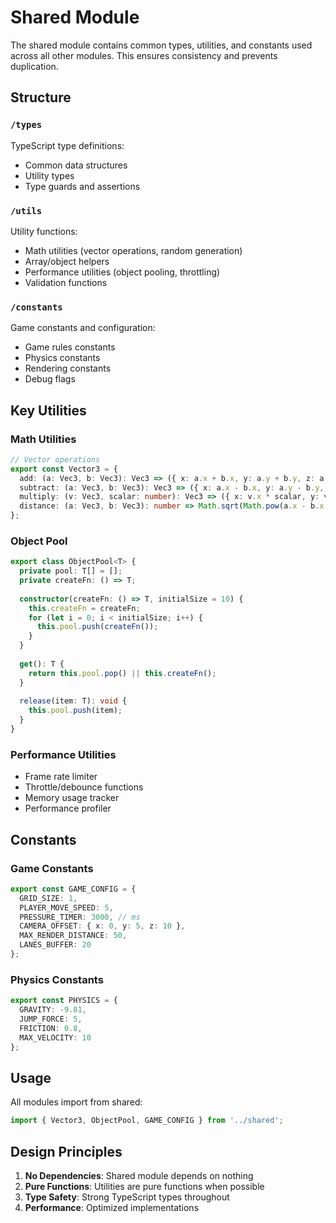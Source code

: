 # Shared Module

The shared module contains common types, utilities, and constants used across all other modules. This ensures consistency and prevents duplication.

## Structure

### `/types`
TypeScript type definitions:
- Common data structures
- Utility types
- Type guards and assertions

### `/utils`
Utility functions:
- Math utilities (vector operations, random generation)
- Array/object helpers
- Performance utilities (object pooling, throttling)
- Validation functions

### `/constants`
Game constants and configuration:
- Game rules constants
- Physics constants
- Rendering constants
- Debug flags

## Key Utilities

### Math Utilities
```typescript
// Vector operations
export const Vector3 = {
  add: (a: Vec3, b: Vec3): Vec3 => ({ x: a.x + b.x, y: a.y + b.y, z: a.z + b.z }),
  subtract: (a: Vec3, b: Vec3): Vec3 => ({ x: a.x - b.x, y: a.y - b.y, z: a.z - b.z }),
  multiply: (v: Vec3, scalar: number): Vec3 => ({ x: v.x * scalar, y: v.y * scalar, z: v.z * scalar }),
  distance: (a: Vec3, b: Vec3): number => Math.sqrt(Math.pow(a.x - b.x, 2) + Math.pow(a.y - b.y, 2) + Math.pow(a.z - b.z, 2))
};
```

### Object Pool
```typescript
export class ObjectPool<T> {
  private pool: T[] = [];
  private createFn: () => T;
  
  constructor(createFn: () => T, initialSize = 10) {
    this.createFn = createFn;
    for (let i = 0; i < initialSize; i++) {
      this.pool.push(createFn());
    }
  }
  
  get(): T {
    return this.pool.pop() || this.createFn();
  }
  
  release(item: T): void {
    this.pool.push(item);
  }
}
```

### Performance Utilities
- Frame rate limiter
- Throttle/debounce functions
- Memory usage tracker
- Performance profiler

## Constants

### Game Constants
```typescript
export const GAME_CONFIG = {
  GRID_SIZE: 1,
  PLAYER_MOVE_SPEED: 5,
  PRESSURE_TIMER: 3000, // ms
  CAMERA_OFFSET: { x: 0, y: 5, z: 10 },
  MAX_RENDER_DISTANCE: 50,
  LANES_BUFFER: 20
};
```

### Physics Constants
```typescript
export const PHYSICS = {
  GRAVITY: -9.81,
  JUMP_FORCE: 5,
  FRICTION: 0.8,
  MAX_VELOCITY: 10
};
```

## Usage

All modules import from shared:
```typescript
import { Vector3, ObjectPool, GAME_CONFIG } from '../shared';
```

## Design Principles

1. **No Dependencies**: Shared module depends on nothing
2. **Pure Functions**: Utilities are pure functions when possible
3. **Type Safety**: Strong TypeScript types throughout
4. **Performance**: Optimized implementations